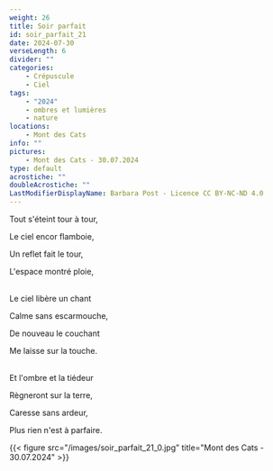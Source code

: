 ```yaml
---
weight: 26
title: Soir parfait
id: soir_parfait_21
date: 2024-07-30
verseLength: 6
divider: ""
categories:
    - Crépuscule
    - Ciel
tags:
    - "2024"
    - ombres et lumières
    - nature
locations:
    - Mont des Cats
info: ""
pictures:
    - Mont des Cats - 30.07.2024
type: default
acrostiche: ""
doubleAcrostiche: ""
LastModifierDisplayName: Barbara Post - Licence CC BY-NC-ND 4.0
---
```

Tout s'éteint tour à tour,

Le ciel encor flamboie,

Un reflet fait le tour,

L'espace montré ploie,

 \
Le ciel libère un chant

Calme sans escarmouche,

De nouveau le couchant

Me laisse sur la touche.

 \
Et l'ombre et la tiédeur

Règneront sur la terre,

Caresse sans ardeur,

Plus rien n'est à parfaire.

{{< figure src="/images/soir_parfait_21_0.jpg" title="Mont des Cats - 30.07.2024" >}}